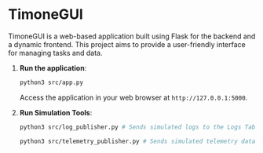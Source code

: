 # TimoneGUI

TimoneGUI is a web-based application built using Flask for the backend and a dynamic frontend. This project aims to provide a user-friendly interface for managing tasks and data.

1. **Run the application**:
   ```bash
   python3 src/app.py
   ```

   Access the application in your web browser at `http://127.0.0.1:5000`.

2. **Run Simulation Tools**:
   ```bash
   python3 src/log_publisher.py # Sends simulated logs to the Logs Tab

   python3 src/telemetry_publisher.py # Sends simulated telemetry data to Status and Telemetry Tabs (Graphs and fields should populate)
   ```